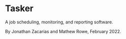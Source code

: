 # Tasker
A job scheduling, monitoring, and reporting software.

By Jonathan Zacarias and Mathew Rowe, February 2022.
